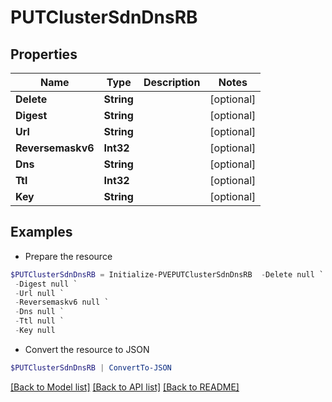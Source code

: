 # PUTClusterSdnDnsRB
## Properties

Name | Type | Description | Notes
------------ | ------------- | ------------- | -------------
**Delete** | **String** |  | [optional] 
**Digest** | **String** |  | [optional] 
**Url** | **String** |  | [optional] 
**Reversemaskv6** | **Int32** |  | [optional] 
**Dns** | **String** |  | [optional] 
**Ttl** | **Int32** |  | [optional] 
**Key** | **String** |  | [optional] 

## Examples

- Prepare the resource
```powershell
$PUTClusterSdnDnsRB = Initialize-PVEPUTClusterSdnDnsRB  -Delete null `
 -Digest null `
 -Url null `
 -Reversemaskv6 null `
 -Dns null `
 -Ttl null `
 -Key null
```

- Convert the resource to JSON
```powershell
$PUTClusterSdnDnsRB | ConvertTo-JSON
```

[[Back to Model list]](../README.md#documentation-for-models) [[Back to API list]](../README.md#documentation-for-api-endpoints) [[Back to README]](../README.md)

